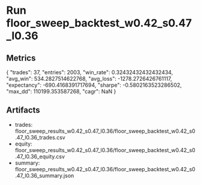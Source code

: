 # Run floor_sweep_backtest_w0.42_s0.47_l0.36

## Metrics
{
  "trades": 37,
  "entries": 2003,
  "win_rate": 0.32432432432432434,
  "avg_win": 534.2827514622768,
  "avg_loss": -1278.2726426761117,
  "expectancy": -690.4168391717694,
  "sharpe": -0.5802163523286502,
  "max_dd": 110199.353587268,
  "cagr": NaN
}

## Artifacts
- trades: floor_sweep_results_w0.42_s0.47_l0.36/floor_sweep_backtest_w0.42_s0.47_l0.36_trades.csv
- equity: floor_sweep_results_w0.42_s0.47_l0.36/floor_sweep_backtest_w0.42_s0.47_l0.36_equity.csv
- summary: floor_sweep_results_w0.42_s0.47_l0.36/floor_sweep_backtest_w0.42_s0.47_l0.36_summary.json